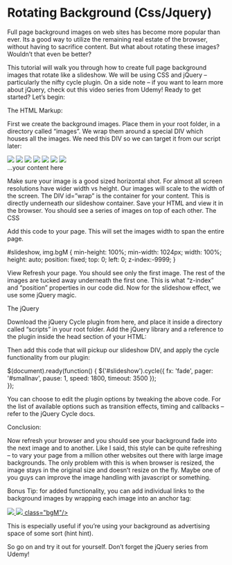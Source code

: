 Rotating Background (Css/Jquery)
================================

Full page background images on web sites has become more popular than ever.
Its a good way to utilize the remaining real estate of the browser, without having to sacrifice content.
But what about rotating these images? Wouldn’t that even be better?

This tutorial will walk you through how to create full page background images that rotate like a slideshow.
We will be using CSS and jQuery – particularly the nifty cycle plugin.
On a side note – if you want to learn more about jQuery, check out this video series from Udemy!
Ready to get started? Let’s begin:

The HTML Markup:

First we create the background images. Place them in your root folder, in a directory called “images”.
We wrap them around a special DIV which houses all the images.
We need this DIV so we can target it from our script later:


<div id="slideshow">
<img src="/images/b1.jpg" class="bgM"/>
<img src="/images/b2.jpg" class="bgM"/>
<img src="/images/b3.jpg" class="bgM"/>
<img src="/images/b4.jpg" class="bgM"/>
<img src="/images/b5.jpg" class="bgM"/>
<img src="/images/b6.jpg" class="bgM"/>
<img src="/images/b7.jpg" class="bgM"/>
</div>
<div id="wrap">
...your content here
</div>


Make sure your image is a good sized horizontal shot. For almost all screen resolutions have wider width vs height. Our images will scale to the width of the screen. The DIV id=”wrap” is the container for your content. This is directly underneath our slideshow container. Save your HTML and view it in the browser. You should see a series of images on top of each other.
The CSS

Add this code to your page. This will set the images width to span the entire page.


#slideshow, img.bgM {
        min-height: 100%;
        min-width: 1024px;
        width: 100%;
        height: auto;
        position: fixed;
        top: 0;
        left: 0;
        z-index:-9999;
}


View Refresh your page. You should see only the first image.
The rest of the images are tucked away underneath the first one.
This is what “z-index” and “position” properties in our code did.
Now for the slideshow effect, we use some jQuery magic.


The jQuery

Download the jQuery Cycle plugin from here, and place it inside a directory called “scripts” in your root folder.
Add the jQuery library and a reference to the plugin inside the head section of your HTML:


<script type="text/javascript" src="http://code.jquery.com/jquery-1.6.3.min.js"></script>
<script type="text/javascript" src="scripts/jquery.cycle.all.2.74.js"></script>

Then add this code that will pickup our slideshow DIV, and apply the cycle functionality from our plugin:


$(document).ready(function() {
				$('#slideshow').cycle({
				fx: 'fade',
				pager: '#smallnav', 
				pause:   1, 
				speed: 1800,
				timeout:  3500 
			});			
		});
		

You can choose to edit the plugin options by tweaking the above code.
For the list of available options such as transition effects, timing and callbacks – refer to the jQuery Cycle docs.

Conclusion:

Now refresh your browser and you should see your background fade into the next image and to another.
Like I said, this style can be quite refreshing – to vary your page from a million other websites out there
with large image backgrounds. The only problem with this is when browser is resized, the image stays in
the original size and doesn’t resize on the fly. Maybe one of you guys can improve the image handling with
javascript or something.

Bonus Tip: for added functionality, you can add individual links to the background images by wrapping each image into an anchor tag:
	

<div id="slideshow">
<a href="http://yahoo.com"><img src="images/b1.jpg" </a>
<img src="images/b3.jpg" class="bgM"/>
class="bgM"/></a>


This is especially useful if you’re using your background as advertising space of some sort (hint hint).

So go on and try it out for yourself. Don’t forget the jQuery series from Udemy! 
